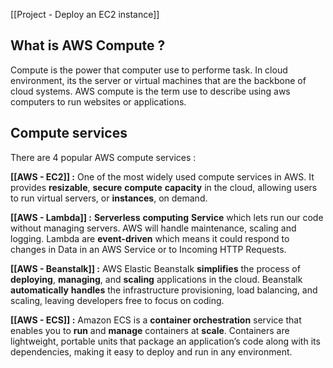 [[Project - Deploy an EC2 instance]]
## What is AWS Compute ?

Compute is the power that computer use to performe task. In cloud environment, its the server or virtual machines that are the backbone of cloud systems.
AWS compute is the term use to describe using aws computers to run websites or applications.
## Compute services

There are 4 popular AWS compute services : 

**[[AWS - EC2]] :** One of the most widely used compute services in AWS. It provides **resizable**, **secure** **compute** **capacity** in the cloud, allowing users to run virtual servers, or **instances**, on demand.

**[[AWS - Lambda]] :** **Serverless** **computing** **Service** which lets run our code without managing servers.
AWS will handle maintenance, scaling and logging. Lambda are **event-driven** which means it could respond to changes in Data in an AWS Service or to Incoming HTTP Requests.

**[[AWS - Beanstalk]] :** AWS Elastic Beanstalk **simplifies** the process of **deploying**, **managing**, and **scaling** applications in the cloud. Beanstalk **automatically** **handles** the infrastructure provisioning, load balancing, and scaling, leaving developers free to focus on coding.

**[[AWS  - ECS]] :** Amazon ECS is a **container orchestration** service that enables you to **run** and **manage** containers at **scale**. Containers are lightweight, portable units that package an application’s code along with its dependencies, making it easy to deploy and run in any environment.
